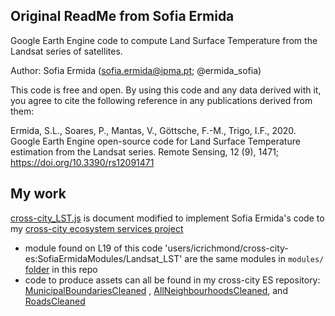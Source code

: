 ## Original ReadMe from Sofia Ermida
Google Earth Engine code to compute Land Surface Temperature from the Landsat series of satellites.

Author: Sofia Ermida (sofia.ermida@ipma.pt; @ermida_sofia)

This code is free and open. 
By using this code and any data derived with it, 
you agree to cite the following reference 
in any publications derived from them:

Ermida, S.L., Soares, P., Mantas, V., Göttsche, F.-M., Trigo, I.F., 2020. 
    Google Earth Engine open-source code for Land Surface Temperature estimation from the Landsat series.
    Remote Sensing, 12 (9), 1471; https://doi.org/10.3390/rs12091471

## My work
[cross-city_LST.js](https://github.com/icrichmond/Landsat_SMW_LST/blob/master/cross-city_LST.js) is document modified to implement Sofia Ermida's code to my [cross-city ecosystem services project](https://github.com/zule-lab/CrossCityES) 
- module found on L19 of this code 'users/icrichmond/cross-city-es:SofiaErmidaModules/Landsat_LST' are the same modules in `modules/` [folder](https://github.com/icrichmond/Landsat_SMW_LST/tree/master/modules) in this repo 
- code to produce assets can all be found in my cross-city ES repository: [MunicipalBoundariesCleaned](https://github.com/zule-lab/CrossCityES/blob/main/scripts/2b-RoadsCleanup.R) , [AllNeighbourhoodsCleaned](https://github.com/zule-lab/CrossCityES/blob/main/scripts/2a-NeighbourhoodsCleanup.R), and [RoadsCleaned](https://github.com/zule-lab/CrossCityES/blob/main/scripts/2b-RoadsCleanup.R)
